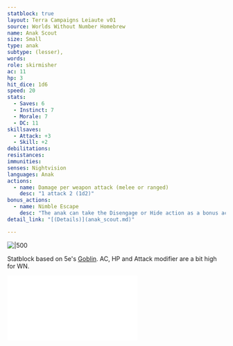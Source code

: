 ```yaml
---
statblock: true
layout: Terra Campaigns Leiaute v01
source: Worlds Without Number Homebrew
name: Anak Scout
size: Small
type: anak
subtype: (lesser),
words: 
role: skirmisher
ac: 11
hp: 3
hit_dice: 1d6
speed: 20
stats:
  - Saves: 6
  - Instinct: 7
  - Morale: 7
  - DC: 11
skillsaves:
  - Attack: +3
  - Skill: +2
debilitations: 
resistances:
immunities:
senses: Nightvision
languages: Anak
actions:
  - name: Damage per weapon attack (melee or ranged)
    desc: "1 attack 2 (1d2)"
bonus_actions:
  - name: Nimble Escape
    desc: "The anak can take the Disengage or Hide action as a bonus action on each of its turns. 1 pt."
detail_link: "[(Details)](anak_scout.md)"

---
```


![|500](https://i.imgur.com/LQsAavW.png)

Statblock based on 5e's [Goblin](https://5e.tools/bestiary.html#goblin_mm).  AC, HP and Attack modifier are a bit high for WN.

![Anak](/arrival/context/cultures.md#Anak)
